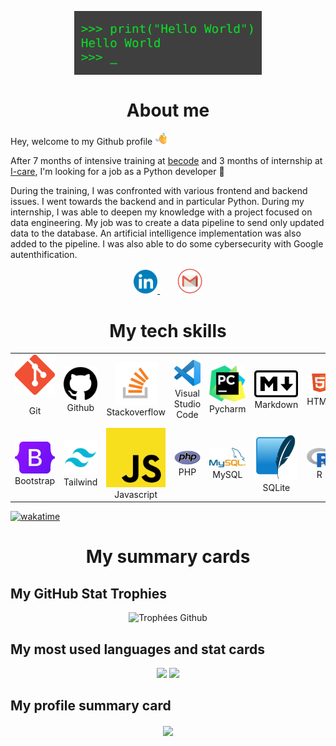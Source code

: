 <p align="center">
  <img src="img/hey.gif" alt="Icone git" width=300 align="center"/>
</p>

<h1 align="center">About me</h1>

<p>Hey, welcome to my Github profile <img src="img/hi.png" alt="Icone git" width=20 height=20/></p>

After 7 months of intensive training at [becode](https://becode.org/fr/apprendre/developpeur-web-junior/) and 3 months of internship at [I-care](https://www.icareweb.com/fr/), I'm looking for a job as a Python developer 🐍

<p>During the training, I was confronted with various frontend and backend issues. I went towards the backend and in particular Python. During my internship, I was able to deepen my knowledge with a project focused on data engineering. My job was to create a data pipeline to send only updated data to the database. An artificial intelligence implementation was also added to the pipeline. I was also able to do some cybersecurity with Google autenthification.</p>

<p align="center">
  <a href="https://www.linkedin.com/in/loic-calcagno/">
    <img alt="LinkedIn" width="38px" src="img/linkedin.png" />
  </a>&nbsp;&nbsp;&nbsp;&nbsp;&nbsp;&nbsp;
  <a href="mailto:calcagnoloic93@gmail.com">
    <img alt="Mail pro gmail" width="40px" src="img/mail.png" />
  </a>
</p>

<h1 align="center">My tech skills</h1>

<table>
  <tr>
    <td align="center">
      <img src="img/git-icon.png" alt="Icone git" width=68/>
      <br><p>Git</p>
    </td>
    <td align="center">
      <img src="img/github-icon.png" alt="Icone github" width=68/>
      <br>Github
    </td>
    <td align="center">
      <img src="img/stack-icon.png" alt="Icone Stackoverflow" width=68 >
      <br>Stackoverflow
    </td>
    <td align="center" width=68>
      <img src="img/vscode-icon.png" alt="Icone vscode">
      <br>Visual Studio Code
    </td>
    <td align="center" width=68>
      <img src="img/pycharm-icon.png" alt="Icone pycharm">
      <br>Pycharm
    </td>
    <td align="center" width=68>
      <img src="img/markdown-icon.png" alt="Icone markdown">
      <br>Markdown
    </td>
    <td align="center" width=68>
      <img src="img/html-icon.png" alt="Icone html">
      <br>HTML
    </td>
    <td align="center" width=68>
      <img src="img/css-icon.png" alt="Icone css">
      <br>CSS
    </td>
    <td align="center" width=68>
      <img src="img/sass-icon.png" alt="Icone sass">
      <br>SASS
    </td>
  </tr>
  <tr>
    <td align="center" width=68 height=68>
      <img src="img/bootstrap-icon.png" alt="Icone bootstrap">
      <br>Bootstrap
    </td>
    <td align="center" width=68 height=68>
      <img src="img/tailwind-icon.png" alt="Icone tailwind"/>
      <br>Tailwind
    </td>
    <td align="center" width=68 height=68>
      <img src="img/js-icon.png" alt="Icone js">
      <br>Javascript
    </td>
    <td align="center" width=68 height=68>
      <img src="img/php-icon.png" alt="Icone php">
      <br>PHP
    </td>
    <td align="center" width=68 height=68>
      <img src="img/mysql-icon.png" alt="Icone mysql">
      <br>MySQL
    </td>
    <td align="center" width=68 height=68>
      <img src="img/sqlite-icon.png" alt="Icone sqlite">
      <br>SQLite
    </td>
    <td align="center" width=68 height=68>
      <img src="img/r-icon.png" alt="Icone r">
      <br>R
    </td>
    <td align="center" width=68 height=68>
      <img src="img/python-icon.png" alt="Icone python">
      <br>Python
    </td>
    <td align="center" width=68 height=68>
      <img src="img/django-icon.png" alt="Icone django">
      <br>Django
    </td>
  </tr>
</table>

[![wakatime](https://wakatime.com/badge/user/feb05b66-4b7c-4873-a9b9-b5c1b0e71806.svg)](https://wakatime.com/@feb05b66-4b7c-4873-a9b9-b5c1b0e71806)

<h1 align="center">My summary cards</h2>

<h2>My GitHub Stat Trophies</h2> 

<p align="center">
  <img src="https://github-profile-trophy.vercel.app/?username=CalcagnoLoic&no-bg=true&theme=juicyfresh&rank=SECRET,SSS,SS,S,AAA,AA,A,B,C" alt="Trophées Github" />
</p>

<h2>My most used languages and stat cards</h2> 

<p align="center">
  <img src="https://github-readme-stats.vercel.app/api/top-langs/?username=CalcagnoLoic&layout=compact&theme=cobalt&langs_count=8&hide_title=true&" /> 
  <img src="https://github-readme-stats.vercel.app/api?username=CalcagnoLoic&theme=cobalt&hide_title=true" /> 
</p>

<h2>My profile summary card</h2> 

<p align="center">
  <img align="center" src="https://github-profile-summary-cards.vercel.app/api/cards/profile-details?username=CalcagnoLoic&theme=vue" /> 
</p>
